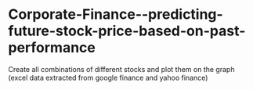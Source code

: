 # Corporate-Finance--predicting-future-stock-price-based-on-past-performance
Create all combinations of different stocks and plot them on the graph (excel data extracted from google finance and yahoo finance)
